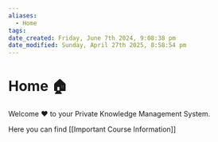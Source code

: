 ```yaml
---
aliases:
  - Home
tags: 
date_created: Friday, June 7th 2024, 9:08:38 pm
date_modified: Sunday, April 27th 2025, 8:58:54 pm
---
```

# Home 🏠

Welcome ♥️  to your Private Knowledge Management System.

Here you can find [[Important Course Information]]
